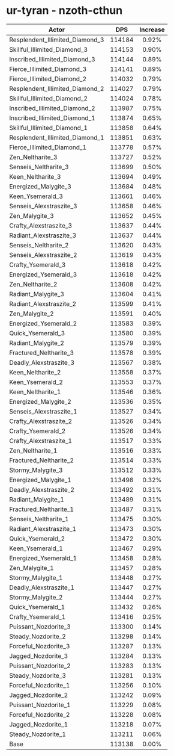# ur-tyran - nzoth-cthun
| Actor | DPS | Increase |
|---|:---:|:---:|
|Resplendent_Illimited_Diamond_3|114184|0.92%|
|Skillful_Illimited_Diamond_3|114153|0.90%|
|Inscribed_Illimited_Diamond_3|114144|0.89%|
|Fierce_Illimited_Diamond_3|114141|0.89%|
|Fierce_Illimited_Diamond_2|114032|0.79%|
|Resplendent_Illimited_Diamond_2|114027|0.79%|
|Skillful_Illimited_Diamond_2|114024|0.78%|
|Inscribed_Illimited_Diamond_2|113987|0.75%|
|Inscribed_Illimited_Diamond_1|113874|0.65%|
|Skillful_Illimited_Diamond_1|113858|0.64%|
|Resplendent_Illimited_Diamond_1|113851|0.63%|
|Fierce_Illimited_Diamond_1|113778|0.57%|
|Zen_Neltharite_3|113727|0.52%|
|Senseis_Neltharite_3|113699|0.50%|
|Keen_Neltharite_3|113694|0.49%|
|Energized_Malygite_3|113684|0.48%|
|Keen_Ysemerald_3|113661|0.46%|
|Senseis_Alexstraszite_3|113658|0.46%|
|Zen_Malygite_3|113652|0.45%|
|Crafty_Alexstraszite_3|113637|0.44%|
|Radiant_Alexstraszite_3|113637|0.44%|
|Senseis_Neltharite_2|113620|0.43%|
|Senseis_Alexstraszite_2|113619|0.43%|
|Crafty_Ysemerald_3|113618|0.42%|
|Energized_Ysemerald_3|113618|0.42%|
|Zen_Neltharite_2|113608|0.42%|
|Radiant_Malygite_3|113604|0.41%|
|Radiant_Alexstraszite_2|113599|0.41%|
|Zen_Malygite_2|113591|0.40%|
|Energized_Ysemerald_2|113583|0.39%|
|Quick_Ysemerald_3|113580|0.39%|
|Radiant_Malygite_2|113579|0.39%|
|Fractured_Neltharite_3|113578|0.39%|
|Deadly_Alexstraszite_3|113567|0.38%|
|Keen_Neltharite_2|113558|0.37%|
|Keen_Ysemerald_2|113553|0.37%|
|Keen_Neltharite_1|113546|0.36%|
|Energized_Malygite_2|113536|0.35%|
|Senseis_Alexstraszite_1|113527|0.34%|
|Crafty_Alexstraszite_2|113526|0.34%|
|Crafty_Ysemerald_2|113526|0.34%|
|Crafty_Alexstraszite_1|113517|0.33%|
|Zen_Neltharite_1|113516|0.33%|
|Fractured_Neltharite_2|113514|0.33%|
|Stormy_Malygite_3|113512|0.33%|
|Energized_Malygite_1|113498|0.32%|
|Deadly_Alexstraszite_2|113492|0.31%|
|Radiant_Malygite_1|113489|0.31%|
|Fractured_Neltharite_1|113487|0.31%|
|Senseis_Neltharite_1|113475|0.30%|
|Radiant_Alexstraszite_1|113473|0.30%|
|Quick_Ysemerald_2|113472|0.30%|
|Keen_Ysemerald_1|113467|0.29%|
|Energized_Ysemerald_1|113458|0.28%|
|Zen_Malygite_1|113457|0.28%|
|Stormy_Malygite_1|113448|0.27%|
|Deadly_Alexstraszite_1|113447|0.27%|
|Stormy_Malygite_2|113444|0.27%|
|Quick_Ysemerald_1|113432|0.26%|
|Crafty_Ysemerald_1|113416|0.25%|
|Puissant_Nozdorite_3|113300|0.14%|
|Steady_Nozdorite_2|113298|0.14%|
|Forceful_Nozdorite_3|113287|0.13%|
|Jagged_Nozdorite_3|113284|0.13%|
|Puissant_Nozdorite_2|113283|0.13%|
|Steady_Nozdorite_3|113281|0.13%|
|Forceful_Nozdorite_1|113256|0.10%|
|Jagged_Nozdorite_2|113242|0.09%|
|Puissant_Nozdorite_1|113229|0.08%|
|Forceful_Nozdorite_2|113228|0.08%|
|Jagged_Nozdorite_1|113218|0.07%|
|Steady_Nozdorite_1|113211|0.06%|
|Base|113138|0.00%|
